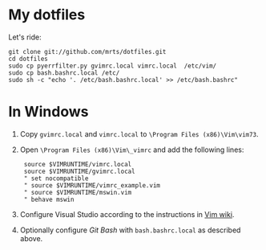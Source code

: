 # My dotfiles

Let's ride:

    git clone git://github.com/mrts/dotfiles.git
    cd dotfiles
    sudo cp pyerrfilter.py gvimrc.local vimrc.local  /etc/vim/
    sudo cp bash.bashrc.local /etc/
    sudo sh -c "echo '. /etc/bash.bashrc.local' >> /etc/bash.bashrc"

# In Windows

1. Copy `gvimrc.local` and `vimrc.local` to `\Program Files (x86)\Vim\vim73`.
1. Open `\Program Files (x86)\Vim\_vimrc` and add the following lines:

        source $VIMRUNTIME/vimrc.local
        source $VIMRUNTIME/gvimrc.local
        " set nocompatible
        " source $VIMRUNTIME/vimrc_example.vim
        " source $VIMRUNTIME/mswin.vim
        " behave mswin

1. Configure Visual Studio according to the instructions in
   [Vim wiki](http://vim.wikia.com/wiki/Integrate_gvim_with_Visual_Studio).
1. Optionally configure *Git Bash* with `bash.bashrc.local` as described above.
